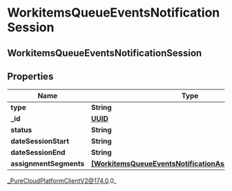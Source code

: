 # WorkitemsQueueEventsNotificationSession

## WorkitemsQueueEventsNotificationSession

## Properties

|Name | Type | Description | Notes|
|------------ | ------------- | ------------- | -------------|
| **type** | **String** |  | [optional] |
| **_id** | [**UUID**](UUID) |  | [optional] |
| **status** | **String** |  | [optional] |
| **dateSessionStart** | **String** |  | [optional] |
| **dateSessionEnd** | **String** |  | [optional] |
| **assignmentSegments** | [**[WorkitemsQueueEventsNotificationAssignmentSegment]**]([WorkitemsQueueEventsNotificationAssignmentSegment]) |  | [optional] |



_PureCloudPlatformClientV2@174.0.0_
